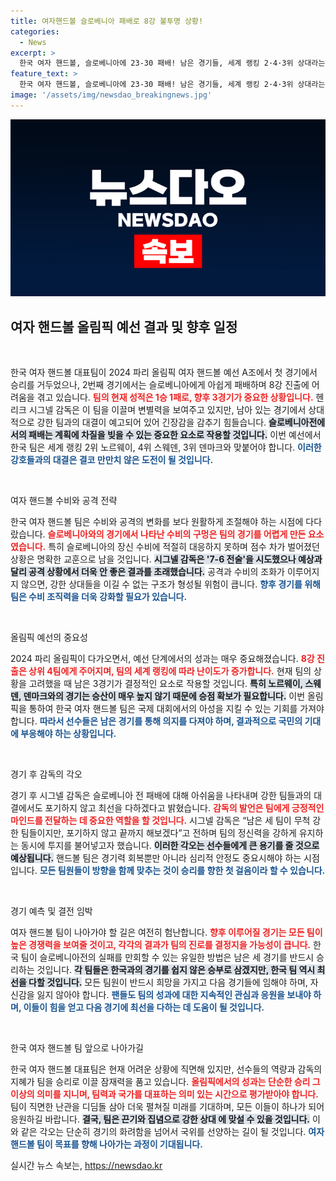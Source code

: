 ```yaml
---
title: 여자핸드볼 슬로베니아 패배로 8강 불투명 상황!
categories:
  - News
excerpt: >
  한국 여자 핸드볼, 슬로베니아에 23-30 패배! 남은 경기들, 세계 랭킹 2·4·3위 상대라는 난관. 시그넬 감독 포기하지 않는다며 강한 의지 드러냈다! 8강 진입의 꿈은 계속될까?
feature_text: >
  한국 여자 핸드볼, 슬로베니아에 23-30 패배! 남은 경기들, 세계 랭킹 2·4·3위 상대라는 난관. 시그넬 감독 포기하지 않는다며 강한 의지 드러냈다! 8강 진입의 꿈은 계속될까?
image: '/assets/img/newsdao_breakingnews.jpg'
---
```


<p><img src="/assets/img/newsdao_breakingnews.jpg" alt="ontimetimes 속보" /></p>

<h2 data-ke-size="size26">여자 핸드볼 올림픽 예선 결과 및 향후 일정</h2>

<p data-ke-size="size16">&nbsp;</p>

<p>한국 여자 핸드볼 대표팀이 2024 파리 올림픽 여자 핸드볼 예선 A조에서 첫 경기에서 승리를 거두었으나, 2번째 경기에서는 슬로베니아에게 아쉽게 패배하며 8강 진출에 어려움을 겪고 있습니다. <b><span style="color: #ee2323;">팀의 현재 성적은 1승 1패로, 향후 3경기가 중요한 상황입니다.</span></b> 헨리크 시그넬 감독은 이 팀을 이끌며 변별력을 보여주고 있지만, 남아 있는 경기에서 상대적으로 강한 팀과의 대결이 예고되어 있어 긴장감을 감추기 힘들습니다. <b><span style="background-color: #21538527;">슬로베니아전에서의 패배는 계획에 차질을 빚을 수 있는 중요한 요소로 작용할 것입니다.</span></b> 이번 예선에서 한국 팀은 세계 랭킹 2위 노르웨이, 4위 스웨덴, 3위 덴마크와 맞붙어야 합니다. <b><span style="color: #1a5490;">이러한 강호들과의 대결은 결코 만만치 않은 도전이 될 것입니다.</span></b></p>

<p data-ke-size="size16">&nbsp;</p>

<p>여자 핸드볼 수비와 공격 전략</p>

<p>한국 여자 핸드볼 팀은 수비와 공격의 변화를 보다 원활하게 조절해야 하는 시점에 다다랐습니다. <b><span style="color: #ee2323;">슬로베니아와의 경기에서 나타난 수비의 구멍은 팀의 경기를 어렵게 만든 요소였습니다.</span></b> 특히 슬로베니아의 장신 수비에 적절히 대응하지 못하며 점수 차가 벌어졌던 상황은 명확한 교훈으로 남을 것입니다. <b><span style="background-color: #21538527;">시그넬 감독은 '7-6 전술'을 시도했으나 예상과 달리 공격 상황에서 더욱 안 좋은 결과를 초래했습니다.</span></b> 공격과 수비의 조화가 이루어지지 않으면, 강한 상대들을 이길 수 없는 구조가 형성될 위험이 큽니다. <b><span style="color: #1a5490;">향후 경기를 위해 팀은 수비 조직력을 더욱 강화할 필요가 있습니다.</span></b></p>

<p data-ke-size="size16">&nbsp;</p>

<p>올림픽 예선의 중요성</p>

<p>2024 파리 올림픽이 다가오면서, 예선 단계에서의 성과는 매우 중요해졌습니다. <b><span style="color: #ee2323;">8강 진출은 상위 4팀에게 주어지며, 팀의 세계 랭킹에 따라 난이도가 증가합니다.</span></b> 현재 팀의 상황을 고려했을 때 남은 3경기가 결정적인 요소로 작용할 것입니다. <b><span style="background-color: #21538527;">특히 노르웨이, 스웨덴, 덴마크와의 경기는 승산이 매우 높지 않기 때문에 승점 확보가 필요합니다.</span></b> 이번 올림픽을 통하여 한국 여자 핸드볼 팀은 국제 대회에서의 아성을 지킬 수 있는 기회를 가져야 합니다. <b><span style="color: #1a5490;">따라서 선수들은 남은 경기를 통해 의지를 다져야 하며, 결과적으로 국민의 기대에 부응해야 하는 상황입니다.</span></b></p>

<p data-ke-size="size16">&nbsp;</p>

<p>경기 후 감독의 각오</p>

<p>경기 후 시그넬 감독은 슬로베니아 전 패배에 대해 아쉬움을 나타내며 강한 팀들과의 대결에서도 포기하지 않고 최선을 다하겠다고 밝혔습니다. <b><span style="color: #ee2323;">감독의 발언은 팀에게 긍정적인 마인드를 전달하는 데 중요한 역할을 할 것입니다.</span></b> 시그넬 감독은 “남은 세 팀이 무척 강한 팀들이지만, 포기하지 않고 끝까지 해보겠다”고 전하며 팀의 정신력을 강하게 유지하는 동시에 투지를 불어넣고자 했습니다. <b><span style="background-color: #21538527;">이러한 각오는 선수들에게 큰 용기를 줄 것으로 예상됩니다.</span></b> 핸드볼 팀은 경기력 회복뿐만 아니라 심리적 안정도 중요시해야 하는 시점입니다. <b><span style="color: #1a5490;">모든 팀원들이 방향을 함께 맞추는 것이 승리를 향한 첫 걸음이라 할 수 있습니다.</span></b></p>

<p data-ke-size="size16">&nbsp;</p>

<p>경기 예측 및 결전 임박</p>

<p>여자 핸드볼 팀이 나아가야 할 길은 여전히 험난합니다. <b><span style="color: #ee2323;">향후 이루어질 경기는 모든 팀이 높은 경쟁력을 보여줄 것이고, 각각의 결과가 팀의 진로를 결정지을 가능성이 큽니다.</span></b> 한국 팀이 슬로베니아전의 실패를 만회할 수 있는 유일한 방법은 남은 세 경기를 반드시 승리하는 것입니다. <b><span style="background-color: #21538527;">각 팀들은 한국과의 경기를 쉽지 않은 승부로 삼겠지만, 한국 팀 역시 최선을 다할 것입니다.</span></b> 모든 팀원이 반드시 희망을 가지고 다음 경기들에 임해야 하며, 자신감을 잃지 않아야 합니다. <b><span style="color: #1a5490;">팬들도 팀의 성과에 대한 지속적인 관심과 응원을 보내야 하며, 이들이 힘을 얻고 다음 경기에 최선을 다하는 데 도움이 될 것입니다.</span></b></p>

<p data-ke-size="size16">&nbsp;</p>

<p>한국 여자 핸드볼 팀 앞으로 나아가길</p>

<p>한국 여자 핸드볼 대표팀은 현재 어려운 상황에 직면해 있지만, 선수들의 역량과 감독의 지혜가 팀을 승리로 이끌 잠재력을 품고 있습니다. <b><span style="color: #ee2323;">올림픽에서의 성과는 단순한 승리 그 이상의 의미를 지니며, 팀력과 국가를 대표하는 의미 있는 시간으로 평가받아야 합니다.</span></b> 팀이 직면한 난관을 디딤돌 삼아 더욱 펼쳐질 미래를 기대하며, 모든 이들이 하나가 되어 응원하길 바랍니다. <b><span style="background-color: #21538527;">결국, 팀은 끈기와 집념으로 강한 상대 에 맞설 수 있을 것입니다.</span></b> 이와 같은 각오는 단순히 경기의 화려함을 넘어서 국위를 선양하는 길이 될 것입니다. <b><span style="color: #1a5490;">여자 핸드볼 팀이 목표를 향해 나아가는 과정이 기대됩니다.</span></b></p>
실시간 뉴스 속보는, <a href="https://newsdao.kr" rel="dofollow">https://newsdao.kr</a>


